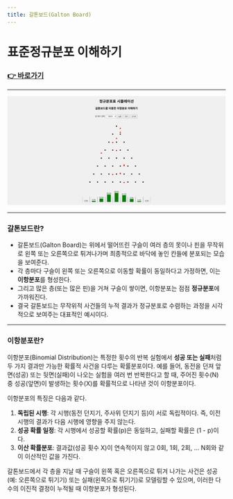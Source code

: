 ```yaml
---
title: 갈톤보드(Galton Board)
---
```


# 표준정규분포 이해하기
### [👉 바로가기](https://pukkok.github.io/Galton-board/)

---

![메인 화면](/img/labs/galton-board.JPG)

---

### 갈톤보드란?
- 갈톤보드(Galton Board)는 위에서 떨어뜨린 구슬이 여러 층의 못이나 핀을 무작위로 왼쪽 또는 오른쪽으로 튀겨나가며 최종적으로 바닥에 놓인 칸들에 분포되는 모습을 보여준다.
- 각 층마다 구슬이 왼쪽 또는 오른쪽으로 이동할 확률이 동일하다고 가정하면, 이는 **이항분포**를 형성한다.
- 그리고 많은 층(또는 많은 핀)을 거쳐 구슬이 쌓이면, 이항분포는 점점 **정규분포**에 가까워진다.
- 결국 갈톤보드는 무작위적 사건들의 누적 결과가 정규분포로 수렴하는 과정을 시각적으로 보여주는 대표적인 예시이다.

---

### 이항분포란?
이항분포(Binomial Distribution)는 특정한 횟수의 반복 실험에서 **성공 또는 실패**처럼 두 가지 결과만 가능한 확률적 사건을 다루는 확률분포이다. 
예를 들어, 동전을 던져 앞면(성공) 또는 뒷면(실패)이 나오는 실험을 여러 번 반복한다고 할 때, 주어진 횟수(N) 중 성공(앞면)이 발생하는 횟수(X)를 확률적으로 나타낸 것이 이항분포이다.

이항분포의 특징은 다음과 같다.

1. **독립된 시행**: 각 시행(동전 던지기, 주사위 던지기 등)이 서로 독립적이다. 즉, 이전 시행의 결과가 다음 시행에 영향을 주지 않는다.
2. **성공 확률 일정**: 각 시행에서 성공할 확률(p)은 동일하고, 실패할 확률은 (1 - p)이다.
3. **이산 확률분포**: 결과값(성공 횟수 X)이 연속적이지 않고 0회, 1회, 2회, ... N회와 같이 이산적인 값을 가진다.

갈톤보드에서 각 층을 지날 때 구슬이 왼쪽 혹은 오른쪽으로 튀겨 나가는 사건은 성공(예: 오른쪽으로 튀기기) 또는 실패(왼쪽으로 튀기기)로 모델링할 수 있으며, 이러한 다수의 이진적 결정이 누적될 때 이항분포가 형성된다.  
